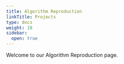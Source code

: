 ```yaml
---
title: Algorithm Reproduction
linkTitle: Projects
type: docs
weight: 10
sidebar:
  open: true
---
```


Welcome to our Algorithm Reproduction page.
